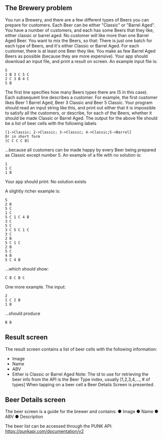 ## The Brewery problem

You run a Brewery, and there are a few different types of Beers you can prepare for customers. Each Beer can be either "Classic" or "Barrel Aged".
You have a number of customers, and each has some Beers that they like, either classic or barrel aged. No customer will like more than one Barrel Aged Beer. You want to mix the Beers, so that:
There is just one batch for each type of Beers, and it's either Classic or Barrel Aged. For each customer, there is at least one Beer they like. You make as few Barrel Aged Beers as possible (because they are more expensive).
Your app should download an input file, and print a result on screen.
An example input file is:

```
5
1 B 3 C 5 C
2 C 3 B 4 C
5 B
```

The first line specifies how many Beers types there are (5 in this case). Each subsequent line describes a customer.
For example, the first customer likes Beer 1 Barrel Aged, Beer 3 Classic and Beer 5 Classic.
Your program should read an input string like this, and print out either that it is impossible to satisfy all the customers, or describe, for each of the Beers, whether it should be made Classic or Barrel Aged.
The output for the above file should be a list of beer cells with the following labels

````
[1->Classic; 2->Classic; 3->Classic; 4->Classic;5->Barrel]
Or in short form
[C C C C B]
````

...because all customers can be made happy by every Beer being prepared as Classic except number 5.
An example of a file with no solution is:

```
1
1 C
1 B
```

Your app should print: ​No solution exists

A slightly richer example is:

```
5
2 B
5 C
1 C
5 C 1 C 4 B
3 C
5 C
3 C 5 C 1 C
3 C
2 B
5 C 1 C
2 B
5 C
4 B
5 C 4 B
```

...which should show:

```
C B C B C
```

One more example. The input:

```
2
1 C 2 B
1 B
```

...should produce

```
B B
```

## Result screen
The result screen contains a list of beer cells with the following information:
- Image
- Name
- ABV
- Either is Classic or Barrel Aged
Note: The id to use for retrieving the beer info from the API is the Beer Type index, usually [1,2,3,4,..., # of types]
When tapping on a beer cell a Beer Details Screen is presented.

## Beer Details screen
The beer screen is a guide for the brewer and contains:
● Image
● Name
● ABV
● Description

The beer list can be accessed through the PUNK API: ​https://punkapi.com/documentation/v2